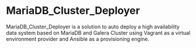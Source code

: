 # MariaDB_Cluster_Deployer 
MariaDB_Cluster_Deployer is a solution to auto deploy a high availability data system based on MariaDB and Galera Cluster using Vagrant as a virtual environment provider and Ansible as a provisioning engine.
